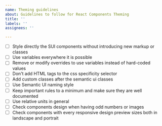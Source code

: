 ```yaml
---
name: Theming guidelines
about: Guidelines to follow for React Components Theming
title: ''
labels: ''
assignees: ''

---
```


- [ ] Style directly the SUI components without introducing new markup or classes
- [ ] Use variables everywhere it is possible
- [ ] Remove or modify overrides to use variables instead of hard-coded values 
- [ ] Don't add HTML tags to the css specificity selector
- [ ] Add custom classes after the semantic ui classes
- [ ] Use Semantic UI naming style
- [ ] Keep important rules to a minimum and make sure they are well documented
- [ ] Use relative units in general
- [ ] Check components design when having odd numbers or images
- [ ] Check components with every responsive design preview sizes both in landscape and portrait
